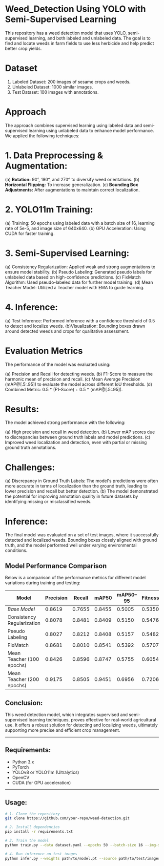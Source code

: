 # Weed_Detection Using YOLO with Semi-Supervised Learning
This repository has a weed detection model that uses YOLO, semi-supervised learning, and both labeled and unlabeled data. The goal is to find and locate weeds in farm fields to use less herbicide and help predict better crop yields.

# Dataset
1. Labeled Dataset: 200 images of sesame crops and weeds.
2. Unlabeled Dataset: 1000 similar images.
3. Test Dataset: 100 images with annotations. 

# Approach
The approach combines supervised learning using labeled data and semi-supervised learning using unlabeled data to enhance model performance. We applied the following techniques:

# 1. Data Preprocessing & Augmentation:

(a) **Rotation:** 90°, 180°, and 270° to diversify weed orientations.
(b) **Horizontal Flipping:** To increase generalization.
(c) **Bounding Box Adjustments:** After augmentations to maintain correct localization.

# 2. YOLO11m Training:

  (a) Training: 50 epochs using labeled data with a batch size of 16, learning rate of 5e-5, and image size of 640x640.
  (b) GPU Acceleration: Using CUDA for faster training. 

# 3. Semi-Supervised Learning:

  (a) Consistency Regularization: Applied weak and strong augmentations to ensure model stability.
  (b) Pseudo Labeling: Generated pseudo labels for unlabeled data based on high-confidence predictions.
  (c) FixMatch Algorithm: Used pseudo-labeled data for further model training.
  (d) Mean Teacher Model: Utilized a Teacher model with EMA to guide learning.

# 4. Inference:
  (a) Test Inference: Performed inference with a confidence threshold of 0.5 to detect and localize weeds.
  (b)Visualization: Bounding boxes drawn around detected weeds and crops for qualitative assessment.

# Evaluation Metrics

The performance of the model was evaluated using:

 (a) Precision and Recall for detecting weeds.
 (b) F1-Score to measure the harmonic mean of precision and recall.
 (c) Mean Average Precision (mAP@[.5:.95]) to evaluate the model across different IoU thresholds.
 (d) Combined Metric: 0.5 * (F1-Score) + 0.5 * (mAP@[.5:.95]).

# Results:

 The model achieved strong performance with the following:

  (a) High precision and recall in weed detection.
  (b) Lower mAP scores due to discrepancies between ground truth labels and model predictions.
  (c) Improved weed localization and detection, even with partial or missing ground truth annotations.

# Challenges:

  (a) Discrepancy in Ground Truth Labels: The model's predictions were often more accurate in terms of localization than the ground truth, leading to lower precision and recall but better detection.
  (b) The model demonstrated the potential for improving annotation quality in future datasets by identifying missing or misclassified weeds.

# Inference:

 The final model was evaluated on a set of test images, where it successfully detected and  localized weeds. Bounding boxes closely aligned with ground truth, and the model performed well under varying  environmental conditions.


## Model Performance Comparison

Below is a comparison of the performance metrics for different model variations during training and testing:

| **Model**                       | **Precision** | **Recall** | **mAP50** | **mAP50–95** | **Fitness** | **F1 Score** | **Combined Metric** |
|--------------------------------|---------------|------------|-----------|--------------|-------------|--------------|----------------------|
| *Base Model*                   | 0.8619        | 0.7655     | 0.8455    | 0.5005       | 0.5350      | 0.8108       | 0.6557               |
| Consistency Regularization     | 0.8078        | 0.8481     | 0.8409    | 0.5150       | 0.5476      | 0.8275       | 0.6712               |
| Pseudo Labeling                | 0.8027        | 0.8212     | 0.8408    | 0.5157       | 0.5482      | 0.8118       | 0.6637               |
| FixMatch                       | 0.8681        | 0.8010     | 0.8541    | 0.5392       | 0.5707      | 0.8332       | 0.6862               |
| Mean Teacher (100 epochs)      | 0.8426        | 0.8596     | 0.8747    | 0.5755       | 0.6054      | 0.8510       | 0.7133               |
| Mean Teacher (200 epochs)      | 0.9175        | 0.8505     | 0.9451    | 0.6956       | 0.7206      | 0.8827       | 0.7892               |

## Conclusion:

This weed detection model, which integrates supervised and semi-supervised learning techniques, proves effective for real-world agricultural use. It offers a robust solution for detecting and localizing weeds, ultimately supporting more precise and efficient crop management.

---

## Requirements:

- Python 3.x  
- PyTorch  
- YOLOv8 or YOLO11m (Ultralytics)  
- OpenCV  
- CUDA (for GPU acceleration)

---

## Usage:

```bash
# 1. Clone the repository
git clone https://github.com/your-repo/weed-detection.git

# 2. Install dependencies
pip install -r requirements.txt

# 3. Train the model
python train.py --data dataset.yaml --epochs 50 --batch-size 16 --img-size 640

# 4. Run inference on test images
python infer.py --weights path/to/model.pt --source path/to/test/images

